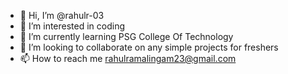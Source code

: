 - 👋 Hi, I’m @rahulr-03
- 👀 I’m interested in coding 
- 🌱 I’m currently learning PSG College Of Technology
- 💞️ I’m looking to collaborate on any simple projects for freshers
- 📫 How to reach me rahulramalingam23@gmail.com

<!---
rahulr-03/rahulr-03 is a ✨ special ✨ repository because its `README.md` (this file) appears on your GitHub profile.
You can click the Preview link to take a look at your changes.
--->
